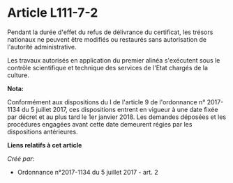 # Article L111-7-2

Pendant la durée d'effet du refus de délivrance du certificat, les trésors nationaux ne peuvent être modifiés ou restaurés
sans autorisation de l'autorité administrative.

Les travaux autorisés en application du premier alinéa s'exécutent sous le contrôle scientifique et technique des services de
l'Etat chargés de la culture.

**Nota:**

Conformément aux dispositions du I de l'article 9 de l'ordonnance n° 2017-1134 du 5 juillet 2017, ces dispositions entrent en
vigueur à une date fixée par décret et au plus tard le 1er janvier 2018. Les demandes déposées et les procédures engagées
avant cette date demeurent régies par les dispositions antérieures.

**Liens relatifs à cet article**

_Créé par_:

  - Ordonnance n°2017-1134 du 5 juillet 2017 - art. 2
